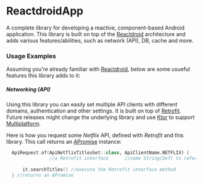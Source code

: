 # ReactdroidApp
A complete library for developing a reactive, component-based Android application.
This library is built on top of the [Reactdroid](https://github.com/GuyMichael/Reactdroid) architecture and adds
various features/abilities, such as network (API), DB, cache and more.

### Usage Examples
Assuming you're already familiar with [Reactdroid](https://github.com/GuyMichael/Reactdroid), below are
some usueful features this library adds to it:

##### Networking (API)
Using this library you can easily set multiple API clients with different domains, authentication
and other settings. It is built on top of [Retrofit](https://square.github.io/retrofit/). Future releases
might change the underlying library and use [Ktor](https://ktor.io/docs/request.html) to support [Multiplatform](https://kotlinlang.org/lp/mobile/).

Here is how you request some _Netflix_ API, defined with _Retrofit_ and this library.
This call returns an [APromise](https://github.com/GuyMichael/APromise) instance:
````kotlin
  ApiRequest.of(ApiNetflixTitlesGet::class, ApiClientName.NETFLIX) {
                //a Retrofit interface      //some String(Def) to refer to a particular ApiClient
  
      it.searchTitles() //execute the Retrofit interface method
  } //returns an APromise
````
